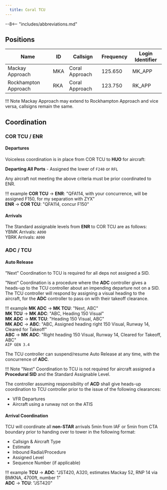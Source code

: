 ```yaml
---
  title: Coral TCU
---
```


--8<-- "includes/abbreviations.md"

## Positions

| Name               | ID      | Callsign       | Frequency        | Login Identifier              |
| ------------------ | --------------| -------------- | ---------------- | ---------------------|
| Mackay Approach  | MKA | Coral Approach  | 125.650       | MK_APP    |
| Rockhampton Approach  | RKA | Coral Approach   | 123.750        | RK_APP                 |

!!! Note
    Mackay Approach may extend to Rockhampton Approach and vice versa, callsigns remain the same.

## Coordination

### COR TCU / ENR
#### Departures
Voiceless coordination is in place from COR TCU to **HUO** for aircraft:  

**Departing All Ports** - Assigned the lower of `F240` or `RFL`  

Any aircraft not meeting the above criteria must be prior coordinated to ENR.

!!! example
    **COR TCU** -> **ENR**: "QFA114, with your concurrence, will be assigned F150, for my separation with ZYX"  
    **ENR** -> **COR TCU**: "QFA114, concur F150"  

#### Arrivals
The Standard assignable levels from **ENR** to COR TCU are as follows:  
YBMK Arrivals: `A090`  
YBRK Arrivals: `A090`

### ADC / TCU
#### Auto Release

"Next" Coordination to TCU is required for all deps not assigned a SID.

"Next" Coordination is a procedure where the **ADC** controller gives a heads-up to the TCU controller about an impending departure not on a SID. The TCU controller will respond by assigning a visual heading to the aircraft, for the **ADC** controller to pass on with their takeoff clearance.

!!! example
    **MK ADC** -> **MK TCU**: "Next, ABC"  
    **MK TCU** -> **MK ADC**: "ABC, Heading 150 Visual"  
    **MK ADC** -> **MK TCU**: "Heading 150 Visual, ABC"  
    **MK ADC** -> **ABC**: "ABC, Assigned heading right 150 Visual, Runway 14, Cleared for Takeoff"  
    **ABC** -> **MK ADC**: "Right heading 150 Visual, Runway 14, Cleared for Takeoff, ABC"  
    `AIP GEN 3.4`

The TCU controller can suspend/resume Auto Release at any time, with the concurrence of **ADC**.

!!! Note
    "Next" Coordination to TCU is not required for aircraft assigned a **Procedural SID** and the Standard Assignable Level.

The controller assuming responsibility of **ACD** shall give heads-up coordination to TCU controller prior to the issue of the following clearances:  

- VFR Departures  
- Aircraft using a runway not on the ATIS

#### Arrival Coordination
TCU will coordinate all **non-STAR** arrivals 5min from IAF or 5min from CTA boundary prior to handing over to tower in the following format:

- Callsign & Aircraft Type
- Estimate
- Inbound Radial/Procedure
- Assigned Level
- Sequence Number (if applicable)

!!! example
    **TCU** -> **ADC**: "JST420, A320, estimates Mackay 52, RNP 14 via BMKNA, 4700ft, number 1”  
    **ADC** -> **TCU**: "JST420"